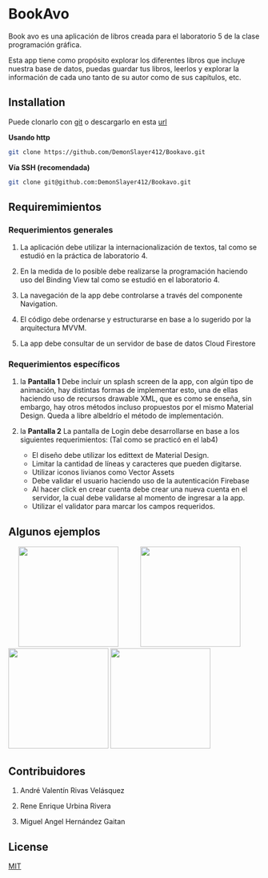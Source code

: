 # BookAvo

Book avo es una aplicación de libros creada para el laboratorio 5 de la clase programación gráfica.

Esta app tiene como propósito explorar los diferentes libros que incluye nuestra base de datos, puedas guardar tus libros, leerlos y explorar la información de cada uno tanto de su autor como de sus capítulos, etc.

## Installation

Puede clonarlo con [git](https://git-scm.com/) o descargarlo en esta [url](https://github.com/DemonSlayer412/Bookavo/archive/refs/heads/main.zip)

**Usando http**

```bash
git clone https://github.com/DemonSlayer412/Bookavo.git
```

**Vía SSH (recomendada)**

```bash
git clone git@github.com:DemonSlayer412/Bookavo.git
```


## Requiremimientos

### Requerimientos generales

1.	La aplicación debe utilizar la internacionalización de textos, tal como se estudió en la práctica de laboratorio 4.

2.	En la medida de lo posible debe realizarse la programación haciendo uso del Binding View tal como se estudió en el laboratorio 4.

3.	La navegación de la app debe controlarse a través del componente Navigation.

4.	El código debe ordenarse y estructurarse en base a lo sugerido por la arquitectura MVVM.

5.	La app debe consultar de un servidor de base de datos Cloud Firestore

### Requerimientos específicos
1.	la **Pantalla 1** Debe incluir un splash screen de la app, con algún tipo de animación, hay distintas formas de implementar esto, una de ellas haciendo uso de recursos drawable XML, que es como se enseña, sin embargo, hay otros métodos incluso propuestos por el mismo Material Design. Queda a libre albeldrío el método de implementación.

2.	la **Pantalla 2** La pantalla de Login debe desarrollarse en base a los siguientes requerimientos: (Tal como se practicó en el lab4)
    *	El diseño debe utilizar los edittext de Material Design.
    *	Limitar la cantidad de líneas y caracteres que pueden digitarse.
    *	Utilizar iconos livianos como Vector Assets
    *	Debe validar el usuario haciendo uso de la autenticación Firebase
    *	Al hacer click en crear cuenta debe crear una nueva cuenta en el servidor, la cual debe validarse al momento de ingresar a la app.
    *	Utilizar el validator para marcar los campos requeridos.


## Algunos ejemplos

<p>
<img src="https://i.imgur.com/lWuuO5J.jpg" width="200px" hspace="20" />

<img src="https://i.imgur.com/vMCGvSt.jpg" width="200px" hspace="20" />

<img src="https://i.imgur.com/1eAzB6g.jpg" width="200px" />
  
<img src="https://i.imgur.com/32Swch5.jpg" width="200px" />
</p>
  
  
## Contribuidores

1. André Valentín Rivas Velásquez

2. Rene Enrique Urbina Rivera

3. Miguel Angel Hernández Gaitan

## License
[MIT](https://choosealicense.com/licenses/mit/)
